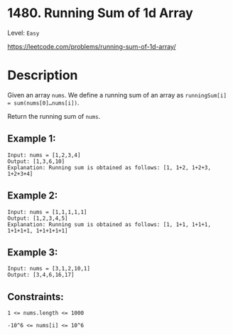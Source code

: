# 1480. Running Sum of 1d Array
Level: `Easy`

https://leetcode.com/problems/running-sum-of-1d-array/

# Description

Given an array `nums`. We define a running sum of an array as `runningSum[i] = sum(nums[0]…nums[i])`.

Return the running sum of `nums`.

## Example 1:

    Input: nums = [1,2,3,4]
    Output: [1,3,6,10]
    Explanation: Running sum is obtained as follows: [1, 1+2, 1+2+3, 1+2+3+4]

## Example 2:

    Input: nums = [1,1,1,1,1]
    Output: [1,2,3,4,5]
    Explanation: Running sum is obtained as follows: [1, 1+1, 1+1+1, 1+1+1+1, 1+1+1+1+1]

## Example 3:

    Input: nums = [3,1,2,10,1]
    Output: [3,4,6,16,17]

## Constraints:

`1 <= nums.length <= 1000`

`-10^6 <= nums[i] <= 10^6`